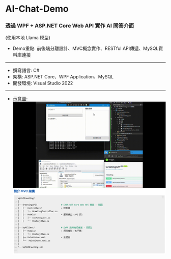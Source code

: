 # AI-Chat-Demo
### 透過 WPF + ASP.NET Core Web API 實作 AI 問答介面
(使用本地 Llama 模型)
- Demo重點: 前後端分離設計、MVC概念實作、RESTful API傳遞、MySQL資料庫連接
---
- 撰寫語言: C#  
- 架構: ASP.NET Core、WPF Application、MySQL
- 開發環境: Visual Studio 2022
---  
- 示意圖:  
![image](https://github.com/LN0330/AI-Chat-Demo/blob/master/Gif/Gif_1.gif)
![image](https://github.com/LN0330/AI-Chat-Demo/blob/master/Gif/Png_1.png)  
